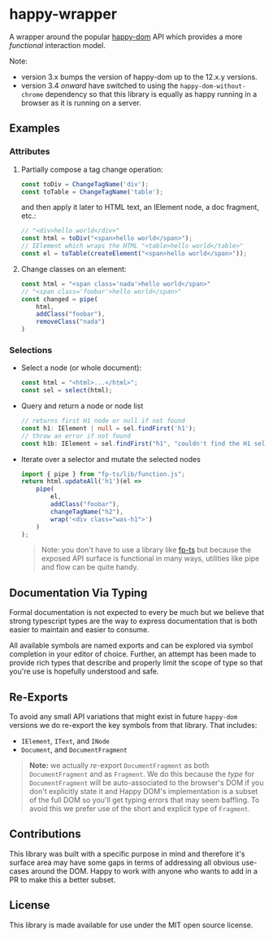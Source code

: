 # happy-wrapper

A wrapper around the popular [happy-dom](https://github.com/capricorn86/happy-dom) API which provides a more _functional_ interaction model.

Note:

- version 3.x bumps the version of happy-dom up to the 12.x.y versions.
- version 3.4 _onward_ have switched to using the `happy-dom-without-chrome` dependency so that this library is equally as happy running in a browser as it is running on a server.

## Examples

### Attributes

1. Partially compose a tag change operation:

   ```ts
   const toDiv = ChangeTagName('div');
   const toTable = ChangeTagName('table');
   ```

   and then apply it later to HTML text, an IElement node, a doc fragment, etc.:

   ```ts
   // "<div>hello world</div>" 
   const html = toDiv("<span>hello world</span>");
   // IElement which wraps the HTML "<table>hello world</table>"
   const el = toTable(createElement("<span>hello world</span>"));
   ```

2. Change classes on an element:

    ```ts
    const html = "<span class='nada'>hello world</span>"
    // "<span class='foobar'>hello world</span>"
    const changed = pipe(
        html,
        addClass("foobar"),
        removeClass("nada")
    )
    ```

### Selections

- Select a node (or whole document):

    ```ts
    const html = "<html>...</html>";
    const sel = select(html);
    ```

- Query and return a node or node list

    ```ts
    // returns first H1 node or null if not found
    const h1: IElement | null = sel.findFirst('h1'); 
    // throw an error if not found
    const h1b: IElement = sel.findFirst("h1", "couldn't find the H1 selector");
    ```

- Iterate over a selector and mutate the selected nodes

    ```ts
    import { pipe } from "fp-ts/lib/function.js";
    return html.updateAll('h1')(el => 
        pipe(
            el,
            addClass("foobar"),
            changeTagName("h2"),
            wrap('<div class="was-h1">')
        )
    );
    ```

    > Note: you don't have to use a library like [fp-ts](https://github.com/gcanti/fp-ts) but because the exposed API surface is functional in many ways, utilities like pipe and flow can be quite handy.

## Documentation Via Typing

Formal documentation is not expected to every be much but we believe that strong typescript types are the way to express documentation that is both easier to maintain and easier to consume.

All available symbols are named exports and can be explored via symbol completion in your editor of choice. Further, an attempt has been made to provide rich types that describe and properly limit the scope of type so that you're use is hopefully understood and safe.

## Re-Exports

To avoid any small API variations that might exist in future `happy-dom` versions we do re-export the key symbols from that library. That includes:

- `IElement`, `IText`, and `INode`
- `Document`, and `DocumentFragment`

> **Note:** we actually _re_-export `DocumentFragment` as both `DocumentFragment` and as `Fragment`. We do this because the _type_ for `DocumentFragment` will be auto-associated to the browser's DOM if you don't explicitly state it and Happy DOM's implementation is a subset of the full DOM so you'll get typing errors that may seem baffling. To avoid this we prefer use of the short and explicit type of `Fragment`.

## Contributions

This library was built with a specific purpose in mind and therefore it's surface area may have some gaps in terms of addressing all obvious use-cases around the DOM. Happy to work with anyone who wants to add in a PR to make this a better subset.

## License

This library is made available for use under the MIT open source license.
